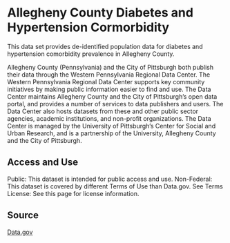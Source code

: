 # Allegheny County Diabetes and Hypertension Cormorbidity

This data set provides de-identified population data for diabetes and hypertension comorbidity prevalence in Allegheny County. 

Allegheny County (Pennsylvania) and the City of Pittsburgh both publish their data through the Western Pennsylvania Regional Data Center. The Western Pennsylvania Regional Data Center supports key community initiatives by making public information easier to find and use. The Data Center maintains Allegheny County and the City of Pittsburgh’s open data portal, and provides a number of services to data publishers and users. The Data Center also hosts datasets from these and other public sector agencies, academic institutions, and non-profit organizations. The Data Center is managed by the University of Pittsburgh’s Center for Social and Urban Research, and is a partnership of the University, Allegheny County and the City of Pittsburgh. 

## Access and Use
Public: This dataset is intended for public access and use. Non-Federal: This dataset is covered by different Terms of Use than Data.gov. See Terms License: See this page for license information. 

## Source
[Data.gov](https://catalog.data.gov/dataset/diabetes-hypertension-comorbidity)

